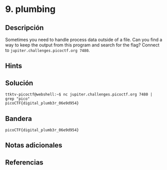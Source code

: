 # 9. plumbing

## Descripción
Sometimes you need to handle process data outside of a file. Can you find a way to keep the output from this program and search for the flag? Connect to `jupiter.challenges.picoctf.org 7480`.

## Hints


## Solución
```
ttktv-picoctf@webshell:~$ nc jupiter.challenges.picoctf.org 7480 | grep "pico"
picoCTF{digital_plumb3r_06e9d954}
```

## Bandera 
```
picoCTF{digital_plumb3r_06e9d954}
```

## Notas adicionales


## Referencias

